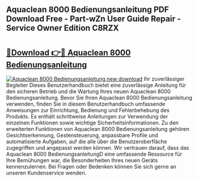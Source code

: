 ## Aquaclean 8000 Bedienungsanleitung PDF Download Free - Part-wZn User Guide Repair - Service Owner Edition C8RZX

# <h2><a href="http://df1cm23.blite.top/?on=Aquaclean+8000+Bedienungsanleitung">🔗Download 👉🔴 Aquaclean 8000 Bedienungsanleitung</a></h2>

[![Aquaclean 8000 Bedienungsanleitung new download](https://i.imgur.com/lujVjoI.png)](http://df1cm23.blite.top/?on=Aquaclean+8000+Bedienungsanleitung)
Ihr zuverlässiger Begleiter Dieses Benutzerhandbuch bietet eine zuverlässige Anleitung für den sicheren Betrieb und die Wartung Ihres neuen Aquaclean 8000 Bedienungsanleitung. Bevor Sie Ihren Aquaclean 8000 Bedienungsanleitung verwenden, finden Sie in diesem Benutzerhandbuch umfassende Anweisungen zur Einrichtung, Bedienung und Fehlerbehebung des Produkts. Es enthält schrittweise Anleitungen zur Verwendung der einzelnen Funktionen sowie wichtige Sicherheitsinformationen. Zu den erweiterten Funktionen von Aquaclean 8000 Bedienungsanleitung gehören Gesichtserkennung, Gestensteuerung, anpassbare Profile und automatisierte Aufgaben, auf die alle über die Benutzeroberfläche zugegriffen und angepasst werden können. Wir vertrauen darauf, dass das Aquaclean 8000 BedienungsanleitungD eine umfassende Ressource für Ihre Bemühungen war, die Besonderheiten Ihres neuen Geräts kennenzulernen. Bei Fragen oder Bedenken können Sie sich gerne an unseren Kundenservice wenden.
